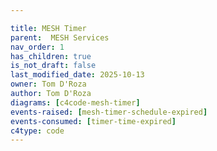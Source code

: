 ```yaml
---

title: MESH Timer
parent:  MESH Services
nav_order: 1
has_children: true
is_not_draft: false
last_modified_date: 2025-10-13
owner: Tom D'Roza
author: Tom D'Roza
diagrams: [c4code-mesh-timer]
events-raised: [mesh-timer-schedule-expired]
events-consumed: [timer-time-expired]
c4type: code
---
```


